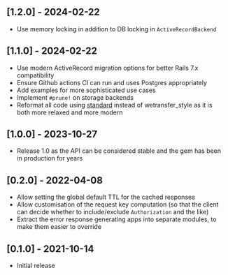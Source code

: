 ## [1.2.0] - 2024-02-22

- Use memory locking in addition to DB locking in `ActiveRecordBackend`

## [1.1.0] - 2024-02-22

- Use modern ActiveRecord migration options for better Rails 7.x compatibility
- Ensure Github actions CI can run and uses Postgres appropriately
- Add examples for more sophisticated use cases
- Implement `#prune!` on storage backends
- Reformat all code using [standard](https://github.com/standardrb/standard) instead of wetransfer_style as it is both more relaxed and more modern

## [1.0.0] - 2023-10-27

- Release 1.0 as the API can be considered stable and the gem has been in production for years

## [0.2.0] - 2022-04-08

- Allow setting the global default TTL for the cached responses
- Allow customisation of the request key computation (so that the client can decide whether to include/exclude `Authorization` and the like)
- Extract the error response generating apps into separate modules, to make them easier to override

## [0.1.0] - 2021-10-14

- Initial release
